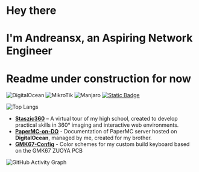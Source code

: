 # Hey there
# I'm Andreansx, an Aspiring Network Engineer

# Readme under construction for now

![DigitalOcean](https://img.shields.io/badge/DigitalOcean-%230167ff.svg?style=for-the-badge&logo=digitalOcean&logoColor=white)
![MikroTik](https://img.shields.io/badge/MikroTik-%23363636?style=for-the-badge&logo=Mikrotik)
![Manjaro](https://img.shields.io/badge/Manjaro-35BF5C?style=for-the-badge&logo=Manjaro&logoColor=white)
[![Static Badge](https://img.shields.io/badge/-2CA5E0?style=for-the-badge&logo=telegram&logoColor=ffffff)](https://t.me/Andrtexh)

![Top Langs](https://github-readme-stats.vercel.app/api/top-langs/?username=AndreansxTech&langs_count=6&theme=dark&layout=compact&border_color=2b59ff&title_color=2b59ff&exclude_repo=socketpeek,pirate-cipher,colorful-ascii-art-generator,my-simple-notes,music-visualizer,single-file-tictactoe,nwwd,kalkulator-costam,wypelnianie-tablicy,zgadywanko-liczb,Ka1kulat0r,triCalc,zliczanie-znakow,Przelicznik-stopni&hide=html,typescript,css&hide_progress=true)

- **[Staszic360](https://github.com/AndreansxTech/Staszic360)** – A virtual tour of my high school, created to develop practical skills in 360° imaging and interactive web environments.
- **[PaperMC-on-DO](https://github.com/AndreansxTech/PaperMC-on-DO)** - Documentation of PaperMC server hosted on **DigitalOcean**, managed by me, created for my brother.
- **[GMK67-Config](https://github.com/AndreansxTech/GMK67-Config)** - Color schemes for my custom build keyboard based on the GMK67 ZUOYA PCB

![GitHub Activity Graph](https://github-readme-activity-graph.vercel.app/graph?username=AndreansxTech&theme=merko&hide_border=true)
